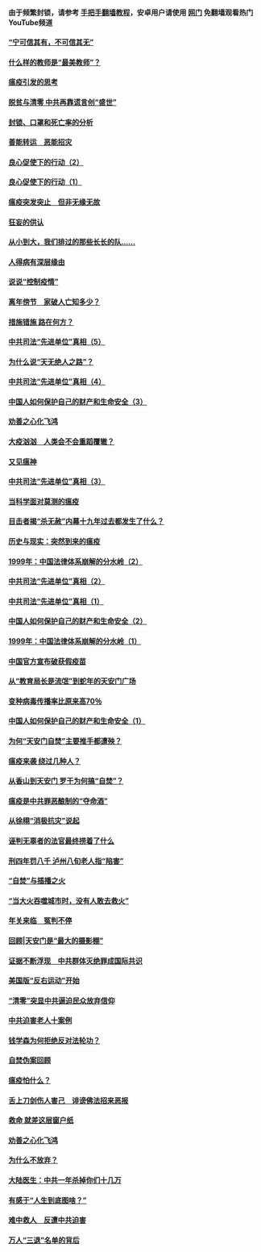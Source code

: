 #### 由于频繁封锁，请参考 [手把手翻墙教程](https://github.com/gfw-breaker/guides/wiki/)，安卓用户请使用 [网门](https://github.com/gfw-breaker/nogfw/blob/master/dl.md?t=03110800) 免翻墙观看热门YouTube频道 

#### [“宁可信其有，不可信其无”](../pages/19/421691.md?t=03110800) 

#### [什么样的教师是“最美教师”？](../pages/19/421755.md?t=03110800) 

#### [瘟疫引发的思考](../pages/19/421594.md?t=03110800) 

#### [脱贫与清零 中共再靠谎言创“盛世”](../pages/19/421590.md?t=03110800) 

#### [封锁、口罩和死亡率的分析](../pages/19/421495.md?t=03110800) 

#### [善能转运　恶能招灾](../pages/19/421334.md?t=03110800) 

#### [良心促使下的行动（2）](../pages/19/421361.md?t=03110800) 

#### [良心促使下的行动（1）](../pages/19/421302.md?t=03110800) 

#### [瘟疫突发突止　但非无缘无故](../pages/19/421281.md?t=03110800) 

#### [狂妄的供认](../pages/19/421199.md?t=03110800) 

#### [从小到大，我们排过的那些长长的队……](../pages/19/421243.md?t=03110800) 

#### [人得病有深层缘由](../pages/19/420864.md?t=03110800) 

#### [说说“控制疫情”](../pages/19/420831.md?t=03110800) 

#### [离年傍节　家破人亡知多少？](../pages/19/420563.md?t=03110800) 

#### [措施错施  路在何方？](../pages/19/420076.md?t=03110800) 

#### [中共司法“先进单位”真相（5）](../pages/19/419453.md?t=03110800) 

#### [为什么说“天无绝人之路”？](../pages/19/419618.md?t=03110800) 

#### [中共司法“先进单位”真相（4）](../pages/19/419452.md?t=03110800) 

#### [中国人如何保护自己的财产和生命安全（3）](../pages/19/419405.md?t=03110800) 

#### [劝善之心化飞鸿](../pages/19/418758.md?t=03110800) 

#### [大疫汹汹　人类会不会重蹈覆辙？](../pages/19/419691.md?t=03110800) 

#### [又见瘟神](../pages/19/419225.md?t=03110800) 

#### [中共司法“先进单位”真相（3）](../pages/19/419451.md?t=03110800) 

#### [当科学面对莫测的瘟疫](../pages/19/419625.md?t=03110800) 

#### [目击者揭“杀无赦”内幕十九年过去都发生了什么？](../pages/19/419617.md?t=03110800) 

#### [历史与现实：突然到来的瘟疫](../pages/19/419619.md?t=03110800) 

#### [1999年：中国法律体系崩解的分水岭（2）](../pages/19/419455.md?t=03110800) 

#### [中共司法“先进单位”真相（2）](../pages/19/419450.md?t=03110800) 

#### [中共司法“先进单位”真相（1）](../pages/19/419449.md?t=03110800) 

#### [中国人如何保护自己的财产和生命安全（2）](../pages/19/419404.md?t=03110800) 

#### [1999年：中国法律体系崩解的分水岭（1）](../pages/19/419454.md?t=03110800) 

#### [中国官方宣布破获假疫苗](../pages/19/419504.md?t=03110800) 

#### [从“教育局长是流氓”到蛇年的天安门广场](../pages/19/419470.md?t=03110800) 

#### [变种病毒传播率比原来高70％](../pages/19/419456.md?t=03110800) 

#### [中国人如何保护自己的财产和生命安全（1）](../pages/19/419403.md?t=03110800) 

#### [为何“天安门自焚”主要推手都遭殃？](../pages/19/419348.md?t=03110800) 

#### [瘟疫来袭 绕过几种人？](../pages/19/419349.md?t=03110800) 

#### [从香山到天安门 罗干为何搞“自焚”？](../pages/19/419270.md?t=03110800) 

#### [瘟疫是中共罪恶酿制的“夺命酒”](../pages/19/419223.md?t=03110800) 

#### [从徐栩“消极抗灾”说起](../pages/19/419224.md?t=03110800) 

#### [诬判无辜者的法官最终捞着了什么](../pages/19/419268.md?t=03110800) 

#### [刑四年罚八千 泸州八旬老人指“陷害”](../pages/19/419232.md?t=03110800) 

#### [“自焚”与插播之火](../pages/19/419226.md?t=03110800) 

#### [“当大火吞噬城市时，没有人敢去救火”](../pages/19/419077.md?t=03110800) 

#### [年关来临　冤判不停](../pages/19/419093.md?t=03110800) 

#### [回顾|天安门是“最大的摄影棚”](../pages/19/380866.md?t=03110800) 

#### [证据不断浮现　中共群体灭绝罪成国际共识](../pages/19/419031.md?t=03110800) 

#### [美国版“反右运动”开始](../pages/19/419030.md?t=03110800) 

#### [“清零”突显中共逼迫民众放弃信仰](../pages/19/418995.md?t=03110800) 

#### [中共迫害老人十案例](../pages/19/418831.md?t=03110800) 

#### [钱学森为何拒绝反对法轮功？](../pages/19/418905.md?t=03110800) 

#### [自焚伪案回顾](../pages/19/418799.md?t=03110800) 

#### [瘟疫怕什么？](../pages/19/418800.md?t=03110800) 

#### [舌上刀剑伤人害己　诽谤佛法招来恶报](../pages/19/418731.md?t=03110800) 

#### [救命 就差这层窗户纸](../pages/19/418706.md?t=03110800) 

#### [劝善之心化飞鸿](../pages/19/416766.md?t=03110800) 

#### [为什么不放弃？](../pages/19/418691.md?t=03110800) 

#### [大陆医生：中共一年杀掉你们十几万](../pages/19/418670.md?t=03110800) 

#### [有感于“人生到底图啥？”](../pages/19/418624.md?t=03110800) 

#### [难中救人　反遭中共迫害](../pages/19/418414.md?t=03110800) 

#### [万人“三退”名单的背后](../pages/19/418505.md?t=03110800) 

